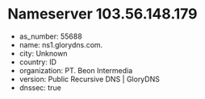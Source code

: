 # Nameserver 103.56.148.179

* as_number: 55688
* name: ns1.glorydns.com.
* city: Unknown
* country: ID
* organization: PT. Beon Intermedia
* version: Public Recursive DNS | GloryDNS
* dnssec: true
